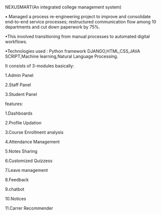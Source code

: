 NEXUSMART(An integrated college management system)


• Managed a process re-engineering project to improve and consolidate end-to-end service processes;
restructured communication flow among 10 departments and cut down paperwork by 75%.

•This involved transitioning from manual processes to automated digital workflows.

•Technologies used : Python framework DJANGO,HTML,CSS,JAVA SCRIPT,Machine learning,Natural Language Processing.

It consists of  3-modules basically:

1.Admin Panel

2.Staff Panel

3.Student Panel


features:

1.Dashboards

2.Profile Updation

3.Course Enrollment analysis

4.Attendance Management

5.Notes Sharing

6.Customized Quizzess

7.Leave management

8.Feedback

9.chatbot

10.Notices

11.Carrer Recommender
